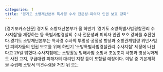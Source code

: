 ```yaml
---
categories: f
title: "경기도 소방재난본부 특사경 수사 전문성·피의자 인권 보호 강화"
---
```

[경기포커스신문] 경기도 소방재난본부가 올 하반기 ‘경기도 소방특별사법경찰관리 수사지침’을 제정하는 등 특별사법경찰의 수사 전문성과 피의자 인권 보호 강화를 추진한다.경기도 소방재난본부는 특사경 수사의 투명성‧공정성 향상과 소방관계법령 위반사범인 피의자들의 인권 보호를 위해 하반기 ‘소방특별사법경찰관리 수사지침’ 제정에 나선다고 25일 밝혔다.수사지침에는 소방활동 방해사범 소방서 초동조치 사항과 영상녹화제도 사전 고지, 구급대원 피해자의 대리인 지정 등이 포함될 예정이다. 이달 중 기본계획을 수립해 소방서 의견수렴을 거친 뒤 오는